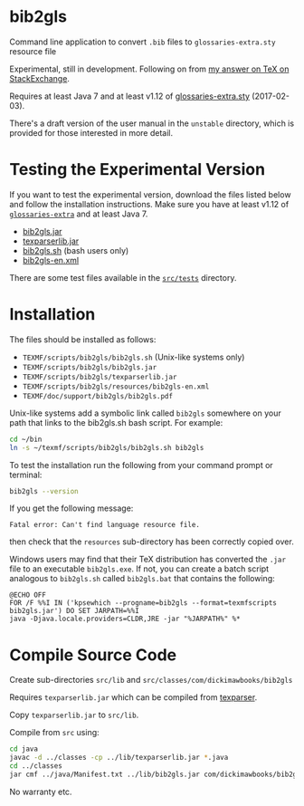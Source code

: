 # bib2gls
Command line application to convert `.bib` files to `glossaries-extra.sty` resource file

Experimental, still in development. Following on
from [my answer on TeX on
StackExchange](http://tex.stackexchange.com/a/343852/19862).

Requires at least Java 7 and at least v1.12 of
[glossaries-extra.sty](http://ctan.org/pkg/glossaries-extra)
(2017-02-03).

There's a draft version of the user manual
in the `unstable` directory, which is provided for those 
interested in more detail.

# Testing the Experimental Version

If you want to test the experimental version, download the
files listed below and follow the installation instructions.
Make sure you have at least v1.12 of 
[`glossaries-extra`](http://ctan.org/pkg/glossaries-extra)
and at least Java 7.

 - [bib2gls.jar](https://github.com/nlct/bib2gls/raw/master/unstable/bib2gls.jar)
 - [texparserlib.jar](https://github.com/nlct/bib2gls/raw/master/unstable/texparserlib.jar)
 - [bib2gls.sh](https://github.com/nlct/bib2gls/raw/master/src/bin/bib2gls.sh) (bash users only)
 - [bib2gls-en.xml](https://github.com/nlct/bib2gls/raw/master/src/lib/resources/bib2gls-en.xml)

There are some test files available in the
[`src/tests`](https://github.com/nlct/bib2gls/tree/master/src/tests)
directory.

# Installation

The files should be installed as follows:

 - `TEXMF/scripts/bib2gls/bib2gls.sh` (Unix-like systems only)
 - `TEXMF/scripts/bib2gls/bib2gls.jar`
 - `TEXMF/scripts/bib2gls/texparserlib.jar`
 - `TEXMF/scripts/bib2gls/resources/bib2gls-en.xml`
 - `TEXMF/doc/support/bib2gls/bib2gls.pdf`

Unix-like systems add a symbolic link called `bib2gls` somewhere on
your path that links to the bib2gls.sh bash script.
For example:
```bash
cd ~/bin
ln -s ~/texmf/scripts/bib2gls/bib2gls.sh bib2gls
```

To test the installation run the following from your command 
prompt or terminal:
```bash
bib2gls --version
```
If you get the following message:
```
Fatal error: Can't find language resource file.
```
then check that the `resources` sub-directory has been correctly
copied over.

Windows users may find that their TeX distribution has converted the
`.jar` file to an executable `bib2gls.exe`. If not, you can create a
batch script analogous to `bib2gls.sh` called `bib2gls.bat` that
contains the following:
```com
@ECHO OFF
FOR /F %%I IN ('kpsewhich --progname=bib2gls --format=texmfscripts bib2gls.jar') DO SET JARPATH=%%I
java -Djava.locale.providers=CLDR,JRE -jar "%JARPATH%" %*
```

# Compile Source Code

Create sub-directories `src/lib` and
`src/classes/com/dickimawbooks/bib2gls`

Requires `texparserlib.jar` which can be compiled from
[texparser](https://github.com/nlct/texparser).

Copy `texparserlib.jar` to `src/lib`.

Compile from `src` using:

```bash 
cd java
javac -d ../classes -cp ../lib/texparserlib.jar *.java
cd ../classes
jar cmf ../java/Manifest.txt ../lib/bib2gls.jar com/dickimawbooks/bib2gls/*.class
```

No warranty etc.
